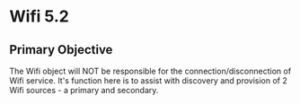 # Wifi 5.2

## Primary Objective

The Wifi object will NOT be responsible for the connection/disconnection of Wifi service.  It's function 
here is to assist with discovery and provision of 2 Wifi sources - a primary and secondary.
